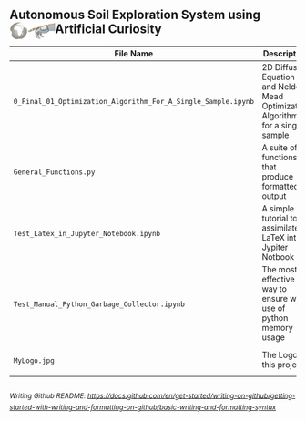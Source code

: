 ## Autonomous Soil Exploration System using Artificial Curiosity <img src="MyLogo.jpg" align="left" width="80">

| File Name | Description | Status |
| --- | --- | --- |
| `0_Final_01_Optimization_Algorithm_For_A_Single_Sample.ipynb` | 2D Diffusion Equation and Nelder Mead Optimization Algorithm for a single sample | In progress, I just have to arrange the file  |
| `General_Functions.py` | A suite of functions that produce formatted output | The code is working |
| `Test_Latex_in_Jupyter_Notebook.ipynb` | A simple tutorial to assimilate LaTeX into a Jypiter Notbook | The code is working |
| `Test_Manual_Python_Garbage_Collector.ipynb` | The most effective way to ensure wise use of python memory usage | The code is working |
| `MyLogo.jpg` | The Logo of this project | The image is complete |




###### <sub>Writing Github README: https://docs.github.com/en/get-started/writing-on-github/getting-started-with-writing-and-formatting-on-github/basic-writing-and-formatting-syntax</sub>
